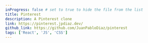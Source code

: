 ```yaml
---
inProgress: false # set to true to hide the file from the list
title: Pinterest
description: A Pinterest clone
link: https://pinterest.jpdiaz.dev/
github_link: https://github.com/JuanPabloDiaz/pinterest
tags: ['React', 'JS', 'CSS']
---
```


